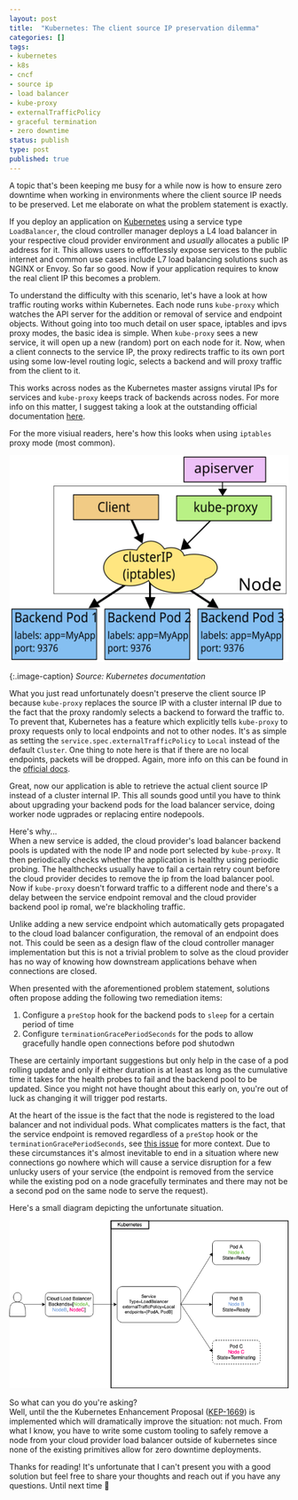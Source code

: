 ```yaml
---
layout: post
title:  "Kubernetes: The client source IP preservation dilemma"
categories: []
tags:
- kubernetes
- k8s
- cncf
- source ip
- load balancer
- kube-proxy
- externalTrafficPolicy
- graceful termination
- zero downtime
status: publish
type: post
published: true
---
```

A topic that's been keeping me busy for a while now is how to ensure zero downtime when working in environments where the client source IP needs to be preserved. Let me elaborate on what the problem statement is exactly.

If you deploy an application on [Kubernetes][kubernetes] using a service type `LoadBalancer`, the cloud controller manager deploys a L4 load balancer in your respective cloud provider environment and _usually_ allocates a public IP address for it. This allows users to effortlessly expose services to the public internet and common use cases include L7 load balancing solutions such as NGINX or Envoy. So far so good. Now if your application requires to know the real client IP this becomes a problem. 
<!--more-->

To understand the difficulty with this scenario, let's have a look at how traffic routing works within Kubernetes. Each node runs `kube-proxy` which watches the API server for the addition or removal of service and endpoint objects. Without going into too much detail on user space, iptables and ipvs proxy modes, the basic idea is simple. When `kube-proxy` sees a new service, it will open up a new (random) port on each node for it. Now, when a client connects to the service IP, the proxy redirects traffic to its own port using some low-level routing logic, selects a backend and will proxy traffic from the client to it.

This works across nodes as the Kubernetes master assigns virutal IPs for services and `kube-proxy` keeps track of backends across nodes. For more info on this matter, I suggest taking a look at the outstanding official documentation [here][service-ip-routing].

For the more visiual readers, here's how this looks when using `iptables` proxy mode (most common).

![](/assets/posts/2020-10-12-kube-proxy-iptables.svg)

{:.image-caption}
*Source: Kubernetes documentation*

What you just read unfortunately doesn't preserve the client source IP because `kube-proxy` replaces the source IP with a cluster internal IP due to the fact that the proxy randomly selects a backend to forward the traffic to. To prevent that, Kubernetes has a feature which explicitly tells `kube-proxy` to proxy requests only to local endpoints and not to other nodes. It's as simple as setting the `service.spec.externalTrafficPolicy` to `Local` instead of the default `Cluster`. One thing to note here is that if there are no local endpoints, packets will be dropped. Again, more info on this can be found in the [official docs][source-ip].

Great, now our application is able to retrieve the actual client source IP instead of a cluster internal IP. This all sounds good until you have to think about upgrading your backend pods for the load balancer service, doing worker node ugprades or replacing entire nodepools. 

Here's why...  
When a new service is added, the cloud provider's load balancer backend pools is updated with the node IP and node port selected by `kube-proxy`. It then periodically checks whether the application is healthy using periodic probing. The healthchecks usually have to fail a certain retry count before the cloud provider decides to remove the ip from the load balancer pool. Now if `kube-proxy` doesn't forward traffic to a different node and there's a delay between the service endpoint removal and the cloud provider backend pool ip romal, we're blackholing traffic.

Unlike adding a new service endpoint which automatically gets propagated to the cloud load balancer configuration, the removal of an endpoint does not. This could be seen as a design flaw of the cloud controller manager implementation but this is not a trivial problem to solve as the cloud provider has no way of knowing how downstream applications behave when connections are closed.

When presented with the aforementioned problem statement, solutions often propose adding the following two remediation items:

1. Configure a `preStop` hook for the backend pods to `sleep` for a certain period of time
2. Configure `terminationGracePeriodSeconds` for the pods to allow gracefully handle open connections before pod shutodwn

These are certainly important suggestions but only help in the case of a pod rolling update and only if either duration is at least as long as the cumulative time it takes for the health probes to fail and the backend pool to be updated. Since you might not have thought about this early on, you're out of luck as changing it will trigger pod restarts.

At the heart of the issue is the fact that the node is registered to the load balancer and not individual pods. What complicates matters is the fact, that the service endpoint is removed regardless of a `preStop` hook or the `terminationGracePeriodSeconds`, see [this issue][endpoint-removal-issue] for more context. Due to these circumstances it's almost inevitable to end in a situation where new connections go nowhere which will cause a service disruption for a few unlucky users of your service (the endpoint is removed from the service while the existing pod on a node gracefully terminates and there may not be a second pod on the same node to serve the request).

Here's a small diagram depicting the unfortunate situation.


![](/assets/posts/2020-10-12-LB-dilemma.png)

So what can you do you're asking?  
Well, until the the Kubernetes Enhancement Proposal ([KEP-1669][kep-1669]) is implemented which will dramatically improve the situation: not much. From what I know, you have to write some custom tooling to safely remove a node from your cloud provider load balancer outside of kubernetes since none of the existing primitives allow for zero downtime deployments.

Thanks for reading! It's unfortunate that I can't present you with a good solution but feel free to share your thoughts and reach out if you have any questions. Until next time :wave:

[kubernetes]: https://kubernetes.io
[service-ip-routing]: https://kubernetes.io/docs/concepts/services-networking/service/#virtual-ips-and-service-proxies
[source-ip]: https://kubernetes.io/docs/tutorials/services/source-ip/
[endpoint-removal-issue]:  https://github.com/kubernetes/kubernetes/issues/67592
[kep-1669]: https://github.com/kubernetes/enhancements/tree/master/keps/sig-network/1669-graceful-termination-local-external-traffic-policy
